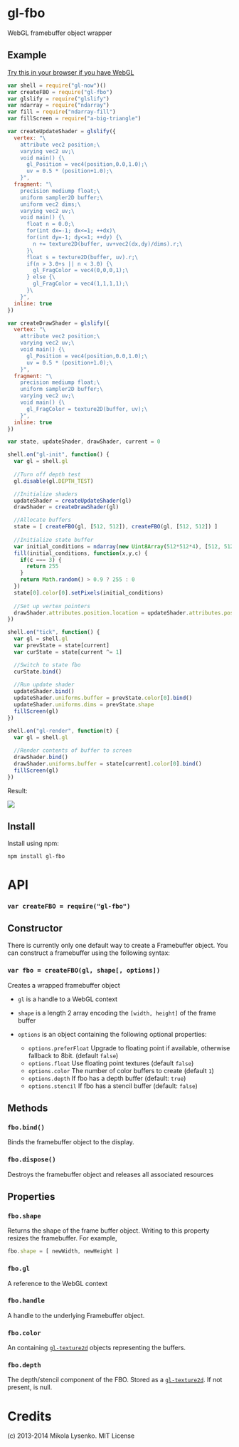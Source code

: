 gl-fbo
======
WebGL framebuffer object wrapper

## Example

[Try this in your browser if you have WebGL](http://stackgl.github.io/gl-fbo/)

```javascript
var shell = require("gl-now")()
var createFBO = require("gl-fbo")
var glslify = require("glslify")
var ndarray = require("ndarray")
var fill = require("ndarray-fill")
var fillScreen = require("a-big-triangle")

var createUpdateShader = glslify({
  vertex: "\
    attribute vec2 position;\
    varying vec2 uv;\
    void main() {\
      gl_Position = vec4(position,0.0,1.0);\
      uv = 0.5 * (position+1.0);\
    }",
  fragment: "\
    precision mediump float;\
    uniform sampler2D buffer;\
    uniform vec2 dims;\
    varying vec2 uv;\
    void main() {\
      float n = 0.0;\
      for(int dx=-1; dx<=1; ++dx)\
      for(int dy=-1; dy<=1; ++dy) {\
        n += texture2D(buffer, uv+vec2(dx,dy)/dims).r;\
      }\
      float s = texture2D(buffer, uv).r;\
      if(n > 3.0+s || n < 3.0) {\
        gl_FragColor = vec4(0,0,0,1);\
      } else {\
        gl_FragColor = vec4(1,1,1,1);\
      }\
    }",
  inline: true
})

var createDrawShader = glslify({
  vertex: "\
    attribute vec2 position;\
    varying vec2 uv;\
    void main() {\
      gl_Position = vec4(position,0.0,1.0);\
      uv = 0.5 * (position+1.0);\
    }",
  fragment: "\
    precision mediump float;\
    uniform sampler2D buffer;\
    varying vec2 uv;\
    void main() {\
      gl_FragColor = texture2D(buffer, uv);\
    }",
  inline: true
})

var state, updateShader, drawShader, current = 0

shell.on("gl-init", function() {
  var gl = shell.gl
  
  //Turn off depth test
  gl.disable(gl.DEPTH_TEST)

  //Initialize shaders
  updateShader = createUpdateShader(gl)
  drawShader = createDrawShader(gl)

  //Allocate buffers
  state = [ createFBO(gl, [512, 512]), createFBO(gl, [512, 512]) ]
  
  //Initialize state buffer
  var initial_conditions = ndarray(new Uint8Array(512*512*4), [512, 512, 4])
  fill(initial_conditions, function(x,y,c) {
    if(c === 3) {
      return 255
    }
    return Math.random() > 0.9 ? 255 : 0
  })
  state[0].color[0].setPixels(initial_conditions)
  
  //Set up vertex pointers
  drawShader.attributes.position.location = updateShader.attributes.position.location = 0
})

shell.on("tick", function() {
  var gl = shell.gl
  var prevState = state[current]
  var curState = state[current ^= 1]

  //Switch to state fbo
  curState.bind()
  
  //Run update shader
  updateShader.bind()
  updateShader.uniforms.buffer = prevState.color[0].bind()
  updateShader.uniforms.dims = prevState.shape
  fillScreen(gl)
})

shell.on("gl-render", function(t) {
  var gl = shell.gl
  
  //Render contents of buffer to screen
  drawShader.bind()
  drawShader.uniforms.buffer = state[current].color[0].bind()
  fillScreen(gl)
})
```

Result:

<img src="https://raw.github.com/mikolalysenko/gl-fbo/master/screenshot.png">


## Install

Install using npm:

    npm install gl-fbo

# API

### `var createFBO = require("gl-fbo")`

## Constructor
There is currently only one default way to create a Framebuffer object.  You can construct a framebuffer using the following syntax:

### `var fbo = createFBO(gl, shape[, options])`
Creates a wrapped framebuffer object

* `gl` is a handle to a WebGL context
* `shape` is a length 2 array encoding the `[width, height]` of the frame buffer
* `options` is an object containing the following optional properties:

    + `options.preferFloat` Upgrade to floating point if available, otherwise fallback to 8bit. (default `false`)
    + `options.float` Use floating point textures (default `false`)
    + `options.color`  The number of color buffers to create (default `1`)
    + `options.depth` If fbo has a depth buffer (default: `true`)
    + `options.stencil` If fbo has a stencil buffer (default: `false`)

## Methods

### `fbo.bind()`
Binds the framebuffer object to the display.

### `fbo.dispose()`
Destroys the framebuffer object and releases all associated resources

## Properties


### `fbo.shape`
Returns the shape of the frame buffer object.  Writing to this property resizes the framebuffer.  For example,

```javascript
fbo.shape = [ newWidth, newHeight ]
```

### `fbo.gl`
A reference to the WebGL context

### `fbo.handle`
A handle to the underlying Framebuffer object.

### `fbo.color`
An containing [`gl-texture2d`](https://github.com/mikolalysenko/gl-texture2d) objects representing the buffers.  

### `fbo.depth`
The depth/stencil component of the FBO.  Stored as a [`gl-texture2d`](https://github.com/mikolalysenko/gl-texture2d).  If not present, is null.


Credits
=======
(c) 2013-2014 Mikola Lysenko. MIT License
